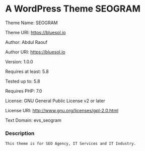 # A WordPress Theme SEOGRAM

Theme Name: SEOGRAM

Theme URI: https://bluesol.io

Author: Abdul Raouf

Author URI: https://bluesol.io

Version: 1.0.0

Requires at least: 5.8

Tested up to: 5.8

Requires PHP: 7.0

License: GNU General Public License v2 or later

License URI: http://www.gnu.org/licenses/gpl-2.0.html

Text Domain: evs_seogram

### Description

    This theme is for SEO Agency, IT Services and IT Industry.
